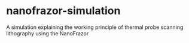 # nanofrazor-simulation
A simulation explaining the working principle of thermal probe scanning lithography using the NanoFrazor
